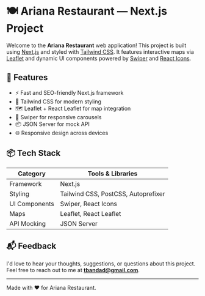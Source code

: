 # 🍽️ Ariana Restaurant — Next.js Project

Welcome to the **Ariana Restaurant** web application! This project is built using [Next.js](https://nextjs.org/) and styled with [Tailwind CSS](https://tailwindcss.com/). It features interactive maps via [Leaflet](https://leafletjs.com/) and dynamic UI components powered by [Swiper](https://swiperjs.com/) and [React Icons](https://react-icons.github.io/react-icons/).

## 🚀 Features

- ⚡ Fast and SEO-friendly Next.js framework  
- 🎨 Tailwind CSS for modern styling  
- 🗺️ Leaflet + React Leaflet for map integration  
- 🧁 Swiper for responsive carousels  
- 📦 JSON Server for mock API  
- 🌐 Responsive design across devices  

## 📦 Tech Stack

| Category       | Tools & Libraries                          |
|----------------|--------------------------------------------|
| Framework      | Next.js                                    |
| Styling        | Tailwind CSS, PostCSS, Autoprefixer        |
| UI Components  | Swiper, React Icons                        |
| Maps           | Leaflet, React Leaflet                     |
| API Mocking    | JSON Server                                |

## 📬 Feedback

I'd love to hear your thoughts, suggestions, or questions about this project.  
Feel free to reach out to me at **[tbandad@gmail.com](mailto:tbandad@gmail.com)**.

---

Made with ❤️ for Ariana Restaurant.